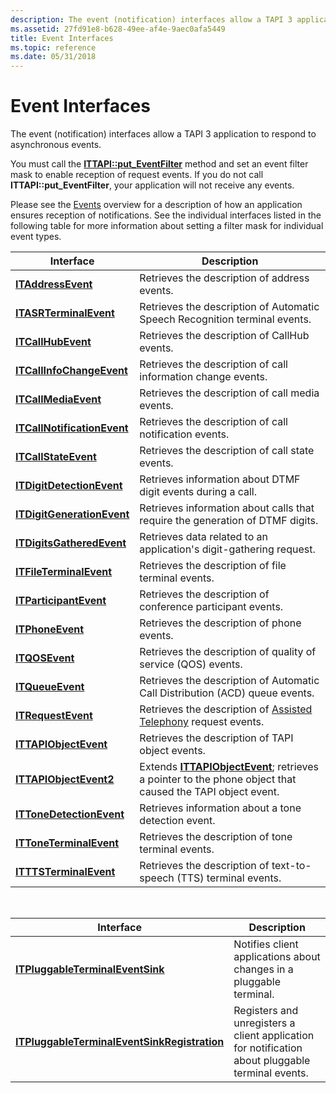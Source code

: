 ```yaml
---
description: The event (notification) interfaces allow a TAPI 3 application to respond to asynchronous events.
ms.assetid: 27fd91e8-b628-49ee-af4e-9aec0afa5449
title: Event Interfaces
ms.topic: reference
ms.date: 05/31/2018
---
```


# Event Interfaces

The event (notification) interfaces allow a TAPI 3 application to respond to asynchronous events.

You must call the [**ITTAPI::put\_EventFilter**](/windows/win32/api/tapi3if/nf-tapi3if-ittapi-put_eventfilter) method and set an event filter mask to enable reception of request events. If you do not call **ITTAPI::put\_EventFilter**, your application will not receive any events.

Please see the [Events](./asynchronous-spontaneous-events.md) overview for a description of how an application ensures reception of notifications. See the individual interfaces listed in the following table for more information about setting a filter mask for individual event types.



| Interface                                                           | Description                                                                                                                                 |
|---------------------------------------------------------------------|---------------------------------------------------------------------------------------------------------------------------------------------|
| [**ITAddressEvent**](/windows/win32/api/tapi3if/nn-tapi3if-itaddressevent)                   | Retrieves the description of address events.                                                                                                |
| [**ITASRTerminalEvent**](/windows/win32/api/tapi3if/nn-tapi3if-itasrterminalevent)           | Retrieves the description of Automatic Speech Recognition terminal events.                                                                  |
| [**ITCallHubEvent**](/windows/win32/api/tapi3if/nn-tapi3if-itcallhubevent)                   | Retrieves the description of CallHub events.                                                                                                |
| [**ITCallInfoChangeEvent**](/windows/win32/api/tapi3if/nn-tapi3if-itcallinfochangeevent)     | Retrieves the description of call information change events.                                                                                |
| [**ITCallMediaEvent**](/windows/win32/api/tapi3if/nn-tapi3if-itcallmediaevent)               | Retrieves the description of call media events.                                                                                             |
| [**ITCallNotificationEvent**](/windows/win32/api/tapi3if/nn-tapi3if-itcallnotificationevent) | Retrieves the description of call notification events.                                                                                      |
| [**ITCallStateEvent**](/windows/win32/api/tapi3if/nn-tapi3if-itcallstateevent)               | Retrieves the description of call state events.                                                                                             |
| [**ITDigitDetectionEvent**](/windows/win32/api/tapi3if/nn-tapi3if-itdigitdetectionevent)     | Retrieves information about DTMF digit events during a call.                                                                                |
| [**ITDigitGenerationEvent**](/windows/win32/api/tapi3if/nn-tapi3if-itdigitgenerationevent)   | Retrieves information about calls that require the generation of DTMF digits.                                                               |
| [**ITDigitsGatheredEvent**](/windows/win32/api/tapi3if/nn-tapi3if-itdigitsgatheredevent)     | Retrieves data related to an application's digit-gathering request.                                                                         |
| [**ITFileTerminalEvent**](/windows/win32/api/tapi3if/nn-tapi3if-itfileterminalevent)         | Retrieves the description of file terminal events.                                                                                          |
| [**ITParticipantEvent**](./itparticipantevent.md)           | Retrieves the description of conference participant events.                                                                                 |
| [**ITPhoneEvent**](/windows/win32/api/tapi3if/nn-tapi3if-itphoneevent)                       | Retrieves the description of phone events.                                                                                                  |
| [**ITQOSEvent**](/windows/win32/api/tapi3if/nn-tapi3if-itqosevent)                           | Retrieves the description of quality of service (QOS) events.                                                                               |
| [**ITQueueEvent**](/windows/win32/api/tapi3cc/nn-tapi3cc-itqueueevent)                       | Retrieves the description of Automatic Call Distribution (ACD) queue events.                                                                |
| [**ITRequestEvent**](/windows/win32/api/tapi3if/nn-tapi3if-itrequestevent)                   | Retrieves the description of [Assisted Telephony](./assisted-telephony-overview.md) request events.                                 |
| [**ITTAPIObjectEvent**](/windows/win32/api/tapi3if/nn-tapi3if-ittapiobjectevent)             | Retrieves the description of TAPI object events.                                                                                            |
| [**ITTAPIObjectEvent2**](/windows/win32/api/tapi3if/nn-tapi3if-ittapiobjectevent2)           | Extends [**ITTAPIObjectEvent**](/windows/win32/api/tapi3if/nn-tapi3if-ittapiobjectevent); retrieves a pointer to the phone object that caused the TAPI object event. |
| [**ITToneDetectionEvent**](/windows/win32/api/tapi3if/nn-tapi3if-ittonedetectionevent)       | Retrieves information about a tone detection event.                                                                                         |
| [**ITToneTerminalEvent**](/windows/win32/api/tapi3if/nn-tapi3if-ittoneterminalevent)         | Retrieves the description of tone terminal events.                                                                                          |
| [**ITTTSTerminalEvent**](/windows/win32/api/tapi3if/nn-tapi3if-itttsterminalevent)           | Retrieves the description of text-to-speech (TTS) terminal events.                                                                          |



 



| Interface                                                                                             | Description                                                                                      |
|-------------------------------------------------------------------------------------------------------|--------------------------------------------------------------------------------------------------|
| [**ITPluggableTerminalEventSink**](/windows/win32/api/tapi3/nn-tapi3-itpluggableterminaleventsink)                         | Notifies client applications about changes in a pluggable terminal.                              |
| [**ITPluggableTerminalEventSinkRegistration**](/windows/win32/api/tapi3/nn-tapi3-itpluggableterminaleventsinkregistration) | Registers and unregisters a client application for notification about pluggable terminal events. |



 

 

 
